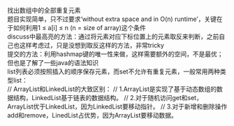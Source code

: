找出数组中的全部重复元素  
题目实现简单，只不过要求‘without extra space and in O(n) runtime’，关键在于如何利用1 ≤ a[i] ≤ n (n = size of array)这个条件  
discuss中最高亮的方法：通过将元素对应下标位置上的元素取反来判断，之前自己也这样考虑过，只是没想到取反这样的方法，非常tricky  
提交的方法：利用hashmap键的唯一性来做，这样需要额外的空间，不是最优；但也是了解了一些java的语法知识  
list列表必须按照插入的顺序保存元素，而set不允许有重复元素，一般常用两种类型list：  
//		ArrayList和LinkedList的大致区别： 
//	     1.ArrayList是实现了基于动态数组的数据结构，LinkedList基于链表的数据结构。 
//	     2.对于随机访问get和set，ArrayList优于LinkedList，因为LinkedList要移动指针。 
//	     3.对于新增和删除操作add和remove，LinedList占优势，因为ArrayList要移动数据。
